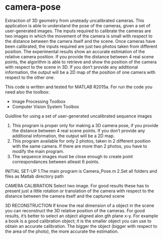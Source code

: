 # camera-pose
Extraction of 3D geometry from unsteady uncalibrated cameras.
This application is able to understand the pose of the cameras, given a set of user-generated images.
The inputs required to calibrate the cameras are two images in which the movement of the camera is small with respect to the distance between the camera itself and the scene. Once cameras have been calibrated, the inputs required are just
two photos taken from different position. The experimental results show an accurate
estimation of the relative camera position. If you provide the distance between 4 real scene
points, the algorithm is able to retrieve and show the position of the camera with respect to
the scene in 3D. If you don’t provide any additional information, the output will be a 2D map
of the position of one camera with respect to the other one.

This code is written and tested for MATLAB R2015a. For run the code you need also the toolbox:
- Image Processing Toolbox
- Computer Vision System Toolbox

Guidline for using a set of user-generated uncalibrated sequence images
1) This program is proper only for making a 3D camera pose, if you provide the distance between 4 real scene
points. If you don’t provide any additional information, the output will be a 2D map.
2) This program available for only 2 photos, taken in 2 different position with the same camera. 
If there are more than 2 photos, you have to modify the main program.
3) The sequence images must be close enough to create point correspondances between atleast 6 points.

INITIAL SET-UP
1.The main program is Camera_Pose.m
2.Set all folders and files as Matlab directory path

CAMERA CALIBRATION
Select two image. For good results these has to present just a little rotation or translation of the camera with respect to the distance between the camera itself and the captured scene

3D RECONSTRUCTION
If know the real dimension of a object in the scene you can reconstruct the 3D relative position of the cameras.
For good results, it’s better to select an object aligned alon gth plane x-y. For example a book is a good calibration object; it is the smaller object you can use to obtain an accurate calibration. The bigger the object (bigger with
respect to the area of the photo), the more accurate the estimation.

